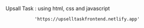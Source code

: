 Upsall Task :
               using html, css and javascript

               'https://upselltaskfrontend.netlify.app'
